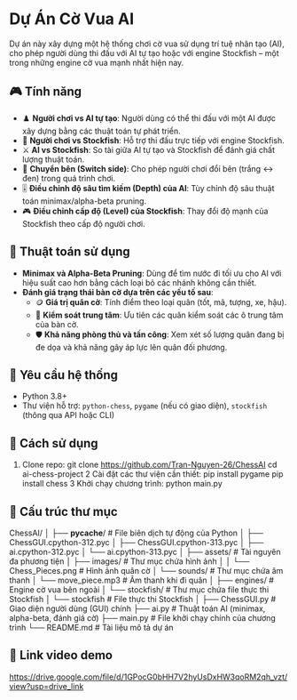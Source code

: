 # Dự Án Cờ Vua AI

Dự án này xây dựng một hệ thống chơi cờ vua sử dụng trí tuệ nhân tạo (AI), cho phép người dùng thi đấu với AI tự tạo hoặc với engine Stockfish – một trong những engine cờ vua mạnh nhất hiện nay.

## 🎮 Tính năng

- ♟️ **Người chơi vs AI tự tạo**: Người dùng có thể thi đấu với một AI được xây dựng bằng các thuật toán tự phát triển.
- 🤖 **Người chơi vs Stockfish**: Hỗ trợ thi đấu trực tiếp với engine Stockfish.
- ⚔️ **AI vs Stockfish**: So tài giữa AI tự tạo và Stockfish để đánh giá chất lượng thuật toán.
- 🔁 **Chuyển bên (Switch side)**: Cho phép người chơi đổi bên (trắng ↔ đen) trong quá trình chơi.
- 🎚️ **Điều chỉnh độ sâu tìm kiếm (Depth) của AI**: Tùy chỉnh độ sâu thuật toán minimax/alpha-beta pruning.
- 🎮 **Điều chỉnh cấp độ (Level) của Stockfish**: Thay đổi độ mạnh của Stockfish theo cấp độ người chơi.

## 🧠 Thuật toán sử dụng

- **Minimax và Alpha-Beta Pruning**: Dùng để tìm nước đi tối ưu cho AI với hiệu suất cao hơn bằng cách loại bỏ các nhánh không cần thiết.
- **Đánh giá trạng thái bàn cờ dựa trên các yếu tố sau**:
  - 🪙 **Giá trị quân cờ**: Tính điểm theo loại quân (tốt, mã, tượng, xe, hậu).
  - 🎯 **Kiểm soát trung tâm**: Ưu tiên các quân kiểm soát các ô trung tâm của bàn cờ.
  - 🛡️ **Khả năng phòng thủ và tấn công**: Xem xét số lượng quân đang bị đe dọa và khả năng gây áp lực lên quân đối phương.

## 🔧 Yêu cầu hệ thống

- Python 3.8+
- Thư viện hỗ trợ: `python-chess`, `pygame` (nếu có giao diện), `stockfish` (thông qua API hoặc CLI)

## 🚀 Cách sử dụng

1. Clone repo:
   git clone https://github.com/Tran-Nguyen-26/ChessAI
   cd ai-chess-project
2 Cài đặt các thư viện cần thiết:
  pip install pygame
  pip install chess
3 Khởi chạy chương trình:
  python main.py

## 📁 Cấu trúc thư mục
ChessAI/
│
├── __pycache__/               # File biên dịch tự động của Python
│   ├── ChessGUI.cpython-312.pyc
│   ├── ChessGUI.cpython-313.pyc
│   ├── ai.cpython-312.pyc
│   └── ai.cpython-313.pyc
│
├── assets/                    # Tài nguyên đa phương tiện
│   ├── images/                # Thư mục chứa hình ảnh
│   │   └── Chess_Pieces.png   # Hình ảnh quân cờ
│   └── sounds/                # Thư mục chứa âm thanh
│       └── move_piece.mp3     # Âm thanh khi đi quân
│
├── engines/                   # Engine cờ vua bên ngoài
│   └── stockfish/             # Thư mục chứa file thực thi Stockfish
│       └── stockfish          # File thực thi Stockfish
│
├── ChessGUI.py                # Giao diện người dùng (GUI) chính
├── ai.py                      # Thuật toán AI (minimax, alpha-beta, đánh giá cờ)
├── main.py                    # File khởi chạy chính của chương trình
└── README.md                  # Tài liệu mô tả dự án

## 🎥 Link video demo
https://drive.google.com/file/d/1GPocG0bHH7V2hyUsDxHW3qoRM2qh_vzt/view?usp=drive_link
